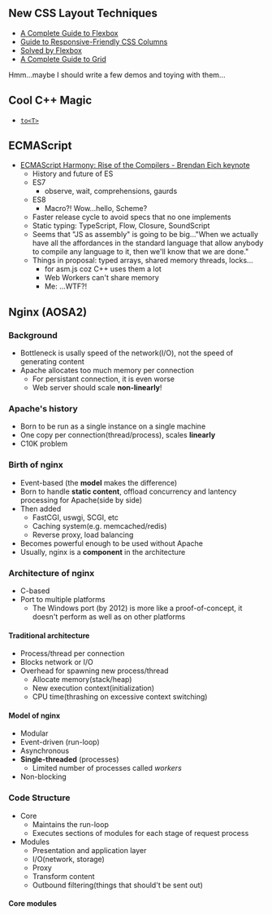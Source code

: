## New CSS Layout Techniques
* [A Complete Guide to Flexbox](https://css-tricks.com/snippets/css/a-guide-to-flexbox/)
* [Guide to Responsive-Friendly CSS Columns](https://css-tricks.com/guide-responsive-friendly-css-columns/)
* [Solved by Flexbox](http://philipwalton.github.io/solved-by-flexbox/)
* [A Complete Guide to Grid](https://css-tricks.com/snippets/css/complete-guide-grid/)

Hmm...maybe I should write a few demos and toying with them...

## Cool C++ Magic

* [`to<T>`](https://github.com/facebook/folly/blob/master/folly/Conv.h)

## ECMAScript
* [ECMAScript Harmony: Rise of the Compilers - Brendan Eich keynote ](https://www.youtube.com/watch?v=PlmsweSNhTw)
  * History and future of ES
  * ES7
    * observe, wait, comprehensions, gaurds
  * ES8
    * Macro?! Wow...hello, Scheme?
  * Faster release cycle to avoid specs that no one implements
  * Static typing: TypeScript, Flow, Closure, SoundScript
  * Seems that "JS as assembly" is going to be big..."When we actually have all the affordances in the standard language that allow anybody to compile any language to it, then we'll know that we are done."
  * Things in proposal: typed arrays, shared memory threads, locks...
    * for asm.js coz C++ uses them a lot
    * Web Workers can't share memory
    * Me: ...WTF?!

## Nginx (AOSA2)

### Background
* Bottleneck is usally speed of the network(I/O), not the speed of generating content
* Apache allocates too much memory per connection
  * For persistant connection, it is even worse
  * Web server should scale **non-linearly**!

### Apache's history
* Born to be run as a single instance on a single machine
* One copy per connection(thread/process), scales **linearly**
* C10K problem

### Birth of nginx
* Event-based (the **model** makes the difference)
* Born to handle **static content**, offload concurrency and lantency processing for Apache(side by side)
* Then added
  * FastCGI, uswgi, SCGI, etc
  * Caching system(e.g. memcached/redis)
  * Reverse proxy, load balancing
* Becomes powerful enough to be used without Apache
* Usually, nginx is a **component** in the architecture

### Architecture of nginx
* C-based
* Port to multiple platforms
  * The Windows port (by 2012) is more like a proof-of-concept, it doesn't perform as well as on other platforms

#### Traditional architecture
* Process/thread per connection
* Blocks network or I/O
* Overhead for spawning new process/thread
  * Allocate memory(stack/heap)
  * New execution context(initialization)
  * CPU time(thrashing on excessive context switching)

#### Model of nginx
* Modular
* Event-driven (run-loop)
* Asynchronous
* **Single-threaded** (processes)
  * Limited number of processes called *workers*
* Non-blocking

### Code Structure

* Core
  * Maintains the run-loop
  * Executes sections of modules for each stage of request process
* Modules
  * Presentation and application layer
  * I/O(network, storage)
  * Proxy
  * Transform content
  * Outbound filtering(things that should't be sent out)

#### Core modules
